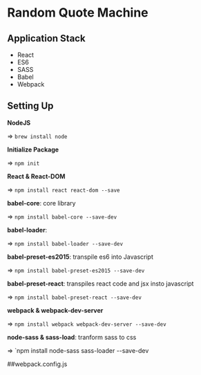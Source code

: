 # Random Quote Machine
## Application Stack
- React
- ES6
- SASS
- Babel
- Webpack
## Setting Up
**NodeJS**

=> `brew install node`

**Initialize Package**

=> `npm init`

**React & React-DOM**

=> `npm install react react-dom --save`

**babel-core**: core library

=> `npm install babel-core --save-dev`

**babel-loader**: 

=> `npm install babel-loader --save-dev`

**babel-preset-es2015**: transpile es6 into Javascript

=> `npm install babel-preset-es2015 --save-dev`

**babel-preset-react**: transpiles react code and jsx insto javascript

=> `npm install babel-preset-react --save-dev`

**webpack & webpack-dev-server**

=> `npm install webpack webpack-dev-server --save-dev`

**node-sass & sass-load**: tranform sass to css

=> `npm install node-sass sass-loader --save-dev

##webpack.config.js
